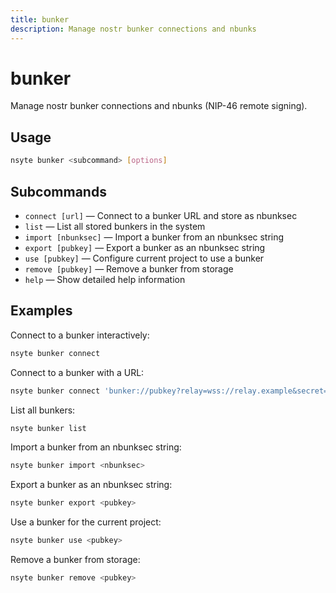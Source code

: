 ```yaml
---
title: bunker
description: Manage nostr bunker connections and nbunks
---
```


# bunker

Manage nostr bunker connections and nbunks (NIP-46 remote signing).

## Usage

```bash
nsyte bunker <subcommand> [options]
```

## Subcommands

- `connect [url]` — Connect to a bunker URL and store as nbunksec
- `list` — List all stored bunkers in the system
- `import [nbunksec]` — Import a bunker from an nbunksec string
- `export [pubkey]` — Export a bunker as an nbunksec string
- `use [pubkey]` — Configure current project to use a bunker
- `remove [pubkey]` — Remove a bunker from storage
- `help` — Show detailed help information

## Examples

Connect to a bunker interactively:
```bash
nsyte bunker connect
```

Connect to a bunker with a URL:
```bash
nsyte bunker connect 'bunker://pubkey?relay=wss://relay.example&secret=xxx'
```

List all bunkers:
```bash
nsyte bunker list
```

Import a bunker from an nbunksec string:
```bash
nsyte bunker import <nbunksec>
```

Export a bunker as an nbunksec string:
```bash
nsyte bunker export <pubkey>
```

Use a bunker for the current project:
```bash
nsyte bunker use <pubkey>
```

Remove a bunker from storage:
```bash
nsyte bunker remove <pubkey>
``` 